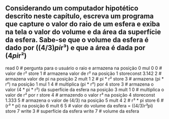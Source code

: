 ## Considerando um computador hipotético descrito neste capítulo, escreva um programa que capture o valor do raio de um esfera e exiba na tela o valor do volume e da área da superfície da esfera. Sabe-se que o volume da esfera é dado por ((4/3)*pi*r³) e que a área é dada por (4*pi*r²)

read 0			# pergunta para o usuário o raio e armazena na posição 0
mul 0 0			# valor de r²
store 1			# armazena valor de r² na posição 1
storeconst 3.142 2      # armazena valor de pi na posição 2
mult 1 2		# pi * r²
store 3			# armazena (pi * r²) na posição 1
mul 1 4			# multiplica (pi * r²) por 4
store 3			# armazena o valor (4 * pi * r²) da superfície da esfera na posição 3
mult 1 0		# multiplica o valor de r² por r
store 4			# armazendo o valor r³ na posição 4
storeconst 1.333 5	# armazena o valor de (4/3) na posição 5
mult 4 2		# r³ * pi
store 6			# (r³ * pi) na posição 6
mult 6 5		# valor do volume da esfera = ((4/3)*r³*pi)
store 7
write  3		# superfície da esfera
write 7 		# volume da esfera


